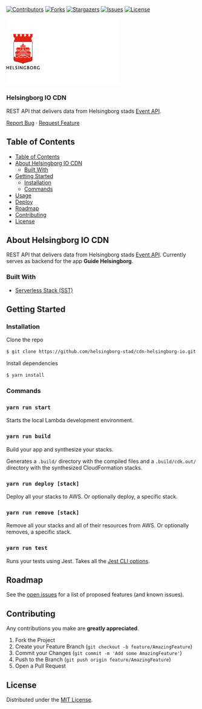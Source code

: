 <!-- SHIELDS -->
[![Contributors][contributors-shield]][contributors-url]
[![Forks][forks-shield]][forks-url]
[![Stargazers][stars-shield]][stars-url]
[![Issues][issues-shield]][issues-url]
[![License][license-shield]][license-url]

<p>
  <a href="https://github.com/helsingborg-stad/">
    <img src="hbg-github-logo-combo.png" alt="Logo" width="300">
  </a>
</p>
<h3>Helsingborg IO CDN</h3>

  REST API that delivers data from Helsingborg stads [Event API](https://api.helsingborg.se/event).

<p>
  <a href="https://github.com/helsingborg-stad/cdn-helsingborg-io/issues">Report Bug</a>
  ·
  <a href="https://github.com/helsingborg-stad/cdn-helsingborg-io/issues">Request Feature</a>
</p>



## Table of Contents
- [Table of Contents](#table-of-contents)
- [About Helsingborg IO CDN](#about-helsingborg-io-cdn)
  - [Built With](#built-with)
- [Getting Started](#getting-started)
  - [Installation](#installation)
  - [Commands](#commands)
- [Usage](#usage)
- [Deploy](#deploy)
- [Roadmap](#roadmap)
- [Contributing](#contributing)
- [License](#license)


## About Helsingborg IO CDN

REST API that delivers data from Helsingborg stads [Event API](https://api.helsingborg.se/event).
Currently serves as backend for the app **Guide Helsingborg**.


### Built With

* [Serverless Stack (SST)](https://serverless-stack.com/)


## Getting Started


### Installation

Clone the repo
```sh
$ git clone https://github.com/helsingborg-stad/cdn-helsingborg-io.git
```
Install dependencies
```sh
$ yarn install
```


### Commands

### `yarn run start`

Starts the local Lambda development environment.

### `yarn run build`

Build your app and synthesize your stacks.

Generates a `.build/` directory with the compiled files and a `.build/cdk.out/` directory with the synthesized CloudFormation stacks.

### `yarn run deploy [stack]`

Deploy all your stacks to AWS. Or optionally deploy, a specific stack.

### `yarn run remove [stack]`

Remove all your stacks and all of their resources from AWS. Or optionally removes, a specific stack.

### `yarn run test`

Runs your tests using Jest. Takes all the [Jest CLI options](https://jestjs.io/docs/en/cli).




## Roadmap

See the [open issues][issues-url] for a list of proposed features (and known issues).



## Contributing

Any contributions you make are **greatly appreciated**.

1. Fork the Project
2. Create your Feature Branch (`git checkout -b feature/AmazingFeature`)
3. Commit your Changes (`git commit -m 'Add some AmazingFeature'`)
4. Push to the Branch (`git push origin feature/AmazingFeature`)
5. Open a Pull Request



## License

Distributed under the [MIT License][license-url].



<!-- MARKDOWN LINKS & IMAGES -->
<!-- https://www.markdownguide.org/basic-syntax/#reference-style-links -->
[contributors-shield]: https://img.shields.io/github/contributors/helsingborg-stad/cdn-helsingborg-io.svg?style=flat-square
[contributors-url]: https://github.com/helsingborg-stad/cdn-helsingborg-io/graphs/contributors
[forks-shield]: https://img.shields.io/github/forks/helsingborg-stad/cdn-helsingborg-io.svg?style=flat-square
[forks-url]: https://github.com/helsingborg-stad/cdn-helsingborg-io/network/members
[stars-shield]: https://img.shields.io/github/stars/helsingborg-stad/cdn-helsingborg-io.svg?style=flat-square
[stars-url]: https://github.com/helsingborg-stad/cdn-helsingborg-io/stargazers
[issues-shield]: https://img.shields.io/github/issues/helsingborg-stad/cdn-helsingborg-io.svg?style=flat-square
[issues-url]: https://github.com/helsingborg-stad/cdn-helsingborg-io/issues
[license-shield]: https://img.shields.io/github/license/helsingborg-stad/cdn-helsingborg-io.svg?style=flat-square
[license-url]: https://raw.githubusercontent.com/helsingborg-stad/cdn-helsingborg-io/main/LICENSE
[product-screenshot]: images/screenshot.png
